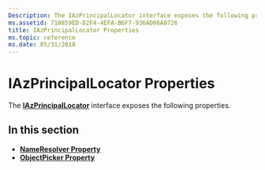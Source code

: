 ```yaml
---
Description: The IAzPrincipalLocator interface exposes the following properties.
ms.assetid: 710859ED-D2F4-4EFA-B6F7-936AD66A0726
title: IAzPrincipalLocator Properties
ms.topic: reference
ms.date: 05/31/2018
---
```


# IAzPrincipalLocator Properties

The [**IAzPrincipalLocator**](/windows/desktop/api/Azroles/nn-azroles-iazprincipallocator) interface exposes the following properties.

## In this section

-   [**NameResolver Property**](/windows/desktop/api/Azroles/nf-azroles-iazprincipallocator-get_nameresolver)
-   [**ObjectPicker Property**](/windows/desktop/api/Azroles/nf-azroles-iazprincipallocator-get_objectpicker)

 

 



